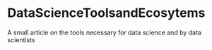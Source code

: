# DataScienceToolsandEcosytems
A small article on the tools necessary for data science and by data scientists
